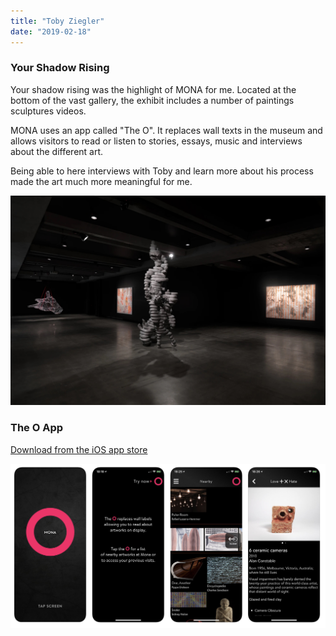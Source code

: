 ```yaml
---
title: "Toby Ziegler"
date: "2019-02-18"
---
```


### Your Shadow Rising

Your shadow rising was the highlight of MONA for me. Located at the bottom of the vast gallery, the exhibit includes a number of paintings sculptures videos.

MONA uses an app called "The O". It replaces wall texts in the museum and allows visitors to read or listen to stories, essays, music and interviews about the different art.

Being able to here interviews with Toby and learn more about his process made the art much more meaningful for me.

![Your Shadow Rising](images/tobyZiegler_yourShadowRising.jpg)

### The O App

[Download from the iOS app store](https://itunes.apple.com/au/app/the-o/id1161982400?mt=8)

![The O App](images/theOApp.png)
